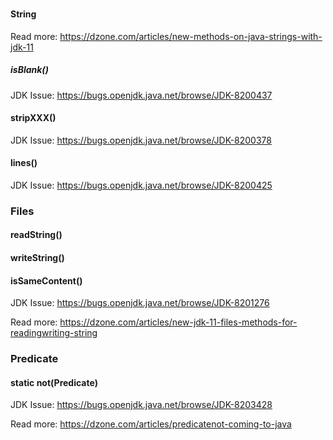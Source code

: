 
###

#### String

Read more: https://dzone.com/articles/new-methods-on-java-strings-with-jdk-11 

##### isBlank()

JDK Issue: https://bugs.openjdk.java.net/browse/JDK-8200437

#### stripXXX()

JDK Issue: https://bugs.openjdk.java.net/browse/JDK-8200378

#### lines()

JDK Issue: https://bugs.openjdk.java.net/browse/JDK-8200425

### Files

#### readString()
#### writeString()
#### isSameContent()

JDK Issue: https://bugs.openjdk.java.net/browse/JDK-8201276

Read more: https://dzone.com/articles/new-jdk-11-files-methods-for-readingwriting-string

### Predicate
#### static not(Predicate)

JDK Issue: https://bugs.openjdk.java.net/browse/JDK-8203428

Read more: https://dzone.com/articles/predicatenot-coming-to-java